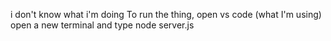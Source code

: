 i don't know what i'm doing
To run the thing, open vs code (what I'm using) open a new terminal and type node server.js